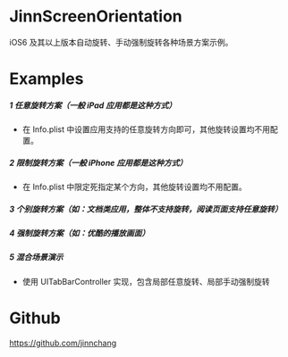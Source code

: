 # JinnScreenOrientation
iOS6 及其以上版本自动旋转、手动强制旋转各种场景方案示例。
# Examples
##### 1 任意旋转方案（一般 iPad 应用都是这种方式）

- 在 Info.plist 中设置应用支持的任意旋转方向即可，其他旋转设置均不用配置。

##### 2 限制旋转方案（一般 iPhone 应用都是这种方式）

- 在 Info.plist 中限定死指定某个方向，其他旋转设置均不用配置。

##### 3 个别旋转方案（如：文档类应用，整体不支持旋转，阅读页面支持任意旋转）
##### 4 强制旋转方案（如：优酷的播放画面）
##### 5 混合场景演示

- 使用 UITabBarController 实现，包含局部任意旋转、局部手动强制旋转

# Github
https://github.com/jinnchang
